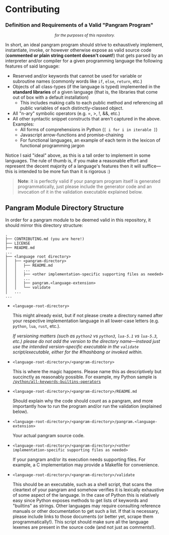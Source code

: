 # Contributing

### Definition and Requirements of a Valid "Pangram Program"
<center><sub> <i>for the purposes of this repository.</i> </sub></center>


In short, an ideal pangram program should strive to exhaustively implement, instantiate, invoke, or however otherwise expose as valid source code (**commented or plain string content doesn't count!**) that gets parsed by an interpreter and/or compiler for a given programming language the following features of said language:
* Reserved and/or keywords that cannot be used for variable or subroutine names (commonly words like `if`, `else`, `return`, etc.)
* Objects of all class-types (if the language is typed) implemented in the **standard libraries** of a given language (that is, the libraries that come out of box with a default installation)
  * This includes making calls to each public method and referencing all public variables of each distinctly-classed object.
* All "n-ary" symbolic operators (e.g. =, >, !, &&, etc.)
* All other syntactic snippet constructs that aren't captured in the above. Examples:
  * All forms of comprehensions in Python (`[ i for i in iterable ]`)
  * Javascript arrow-functions and promise-chaining
  * For functional languages, an example of each term in the lexicon of functional programming jargon


Notice I said "ideal" above, as this is a tall order to implement in some languages. The rule of thumb is, if you make a reasonable effort and represent the decent majority of a language's features then it will suffice&mdash;this is intended to be more fun than it is rigorous :)

>**Note**: it is perfectly valid if your pangram program itself is generated programmatically, just please include the generator code and an invocation of it in the validation executable explained below.


## Pangram Module Directory Structure


In order for a pangram module to be deemed valid in this repository, it should mirror this directory structure:
```
.
├── CONTRIBUTING.md (you are here!)
├── LICENSE
├── README.md
...
├── <language root directory>
│   ├── <pangram-directory>
│   │   ├── README.md
│   │   ...
│   │   ├── <other implementation-specific supporting files as needed> 
│   │   ...
│   │   ├── pangram.<language-extension>
│   │   └── validate 
│   ...
...
```

* `<language-root-directory>`

  This might already exist, but if not please create a directory named after your respective implementation language in all lower-case letters (e.g. `python`, `lua`, `rust`, etc.).

  _If versioning matters (such as `python2` vs `python3`, `lua-5.1` vs `lua-5.3`, etc.) please do not add the version to the directory name&mdash;instead just use the intended version-specific executable in the `validate` script/executable, either for the #!hashbang or invoked within._

* `<language-root-directory>/<pangram-directory>`

    This is where the magic happens. Please name this as descriptively but succinctly as reasonably possible. For example, my Python sample is [`/python/all-keywords-builtins-operators`](/python/all-keywords-builtins-operators-3.9/README.md)
  
* `<language-root-directory>/<pangram-directory>/README.md`

    Should explain why the code should count as a pangram, and more importantly how to run the program and/or run the validation (explained below).
    
* `<language-root-directory>/<pangram-directory>/pangram.<language-extension>`
    
    Your actual pangram source code.
    
* `<language-root-directory>/<pangram-directory>/<other implementation-specific supporting files as needed>`

    If your pangram and/or its execution needs supporting files. For example, a C implementation may provide a Makefile for convenience.
    
* `<language-root-directory>/<pangram-directory>/validate`

    This should be an executable, such as a shell script, that scans the cleartext of your pangram and somehow verifies it is lexically exhaustive of some aspect of the language. In the case of Python this is relatively easy since Python exposes methods to get lists of keywords and "builtins" as strings. Other languages may require consulting reference manuals or other documentation to get such a list. If that is necessary, please include links to those documents (or better yet, scrape them programmatically!). This script should make sure all the language lexemes are present in the source code (and not just as comments!).